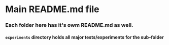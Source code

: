 # Main README.md file

### Each folder here has it's owm README.md as well.

#### `experiments` directory holds all major tests/experiments for the sub-folder
